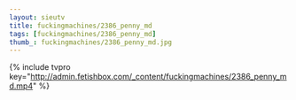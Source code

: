 ```yaml
--- 
layout: sieutv
title: fuckingmachines/2386_penny_md
tags: [fuckingmachines/2386_penny_md]
thumb_: fuckingmachines/2386_penny_md.jpg
---
```

{% include tvpro key="http://admin.fetishbox.com/_content/fuckingmachines/2386_penny_md.mp4" %} 
